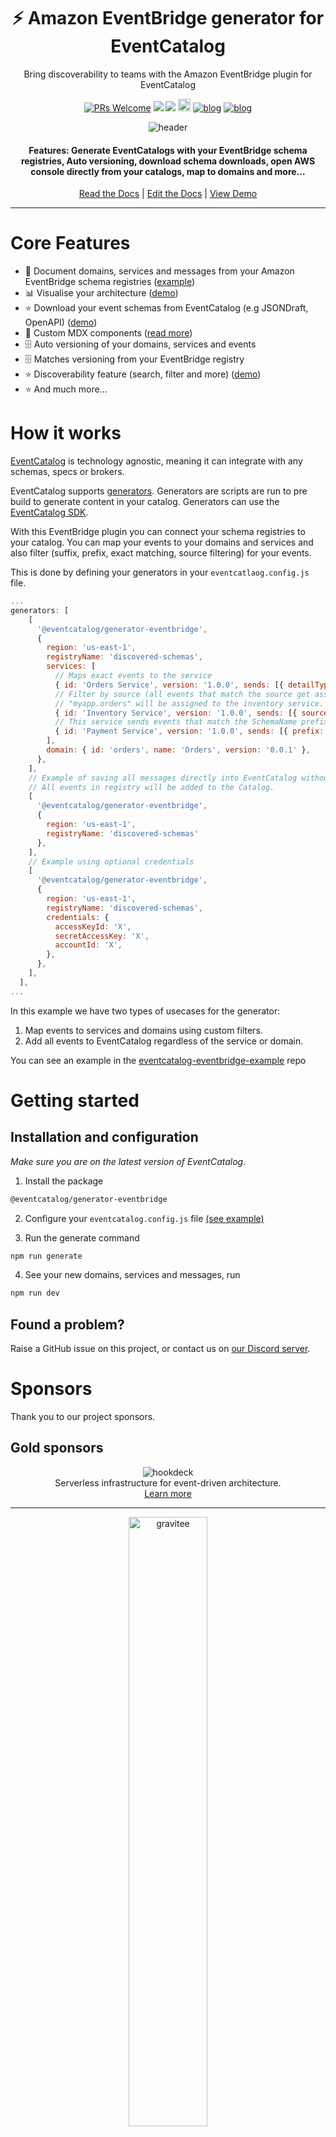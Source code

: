 <div align="center">

<h1>⚡️ Amazon EventBridge generator for EventCatalog</h1>
<p>Bring discoverability to teams with the Amazon EventBridge plugin for EventCatalog</p>

[![PRs Welcome][prs-badge]][prs]
<img src="https://img.shields.io/github/actions/workflow/status/event-catalog/generator-eventbridge/verify-build.yml"/>
[![](https://dcbadge.limes.pink/api/server/https://discord.gg/3rjaZMmrAm?style=flat)](https://discord.gg/3rjaZMmrAm) [<img src="https://img.shields.io/badge/LinkedIn-0077B5?style=for-the-badge&logo=linkedin&logoColor=white" height="20px" />](https://www.linkedin.com/in/david-boyne/) [![blog](https://img.shields.io/badge/blog-EDA--Visuals-brightgreen)](https://eda-visuals.boyney.io/?utm_source=event-catalog-gihub) [![blog](https://img.shields.io/badge/license-Dual--License-brightgreen)](https://github.com/event-catalog/generator-eventbridge/blob/main/LICENSE.md)

<img alt="header" src="./images/eventbridge.png" />

<h4>Features: Generate EventCatalogs with your EventBridge schema registries, Auto versioning, download schema downloads, open AWS console directly from your catalogs, map to domains and more... </h4>

[Read the Docs](https://eventcatalog.dev/) | [Edit the Docs](https://github.com/event-catalog/docs) | [View Demo](https://demo.eventcatalog.dev/docs)

</div>

<hr/>

# Core Features

- 📃 Document domains, services and messages from your Amazon EventBridge schema registries ([example](https://github.com/event-catalog/eventcatalog-eventbridge-example))
- 📊 Visualise your architecture ([demo](https://demo.eventcatalog.dev/visualiser))
- ⭐ Download your event schemas from EventCatalog (e.g JSONDraft, OpenAPI) ([demo](https://demo.eventcatalog.dev/docs/events/InventoryAdjusted/0.0.4))
- 💅 Custom MDX components ([read more](https://eventcatalog.dev/docs/development/components/using-components))
- 🗄️ Auto versioning of your domains, services and events
- 🗄️ Matches versioning from your EventBridge registry
- ⭐ Discoverability feature (search, filter and more) ([demo](https://demo.eventcatalog.dev/discover/events))
- ⭐ And much more...

# How it works

[EventCatalog](https://www.eventcatalog.dev/) is technology agnostic, meaning it can integrate with any schemas, specs or brokers.

EventCatalog supports [generators](https://www.eventcatalog.dev/docs/development/plugins/generators).
Generators are scripts are run to pre build to generate content in your catalog. Generators can use the [EventCatalog SDK](https://www.eventcatalog.dev/docs/sdk).

With this EventBridge plugin you can connect your schema registries to your catalog. You can map your events to your domains and services and also filter (suffix, prefix, exact matching, source filtering) for your events.

This is done by defining your generators in your `eventcatlaog.config.js` file.

```js
...
generators: [
    [
      '@eventcatalog/generator-eventbridge',
      {
        region: 'us-east-1',
        registryName: 'discovered-schemas',
        services: [
          // Maps exact events to the service
          { id: 'Orders Service', version: '1.0.0', sends: [{ detailType: ['OrderPlaced', 'OrderUpdated'], receives:["InventoryAdjusted"]}] },
          // Filter by source (all events that match the source get assigned). This example shows any event matching the source
          // "myapp.orders" will be assigned to the inventory service. The inventory service will publish these events.
          { id: 'Inventory Service', version: '1.0.0', sends: [{ source: "myapp.orders"}], receives:[{ detailType: "UserCheckedOut"}] },
          // This service sends events that match the SchemaName prefixing myapp, and will receive events that end with Payment
          { id: 'Payment Service', version: '1.0.0', sends: [{ prefix: "myapp"}], receives:[{ suffix: "Payment" }] }
        ],
        domain: { id: 'orders', name: 'Orders', version: '0.0.1' },
      },
    ],
    // Example of saving all messages directly into EventCatalog without services or domains
    // All events in registry will be added to the Catalog.
    [
      '@eventcatalog/generator-eventbridge',
      {
        region: 'us-east-1',
        registryName: 'discovered-schemas'
      },
    ],
    // Example using optional credentials
    [
      '@eventcatalog/generator-eventbridge',
      {
        region: 'us-east-1',
        registryName: 'discovered-schemas',
        credentials: {
          accessKeyId: 'X',
          secretAccessKey: 'X',
          accountId: 'X',
        },
      },
    ],
  ],
...
```

In this example we have two types of usecases for the generator:

1. Map events to services and domains using custom filters.
2. Add all events to EventCatalog regardless of the service or domain.

You can see an example in the [eventcatalog-eventbridge-example](https://github.com/event-catalog/eventcatalog-eventbridge-example/blob/main/eventcatalog.config.js) repo

# Getting started

## Installation and configuration

_Make sure you are on the latest version of EventCatalog_.

1. Install the package

```sh
@eventcatalog/generator-eventbridge
```

2. Configure your `eventcatalog.config.js` file [(see example)](https://github.com/event-catalog/eventcatalog-eventbridge-example/blob/main/eventcatalog.config.js)

3. Run the generate command

```sh
npm run generate
```

4. See your new domains, services and messages, run

```sh
npm run dev
```

## Found a problem?

Raise a GitHub issue on this project, or contact us on [our Discord server](https://discord.gg/3rjaZMmrAm).

# Sponsors

Thank you to our project  sponsors.

## Gold sponsors

<div align="center">
  <img alt="hookdeck" src="./images/sponsors/hookdeck.svg" />
  <p style="margin: 0; padding: 0;">Serverless infrastructure for event-driven architecture. </p>
  <a href="https://hookdeck.com/?ref=eventcatalog-sponsor" target="_blank" >Learn more</a>
</div>

<hr />

<div align="center">
  <img alt="gravitee" src="./images/sponsors/gravitee-logo-black.svg" width="50%" />
  <p style="margin: 0; padding: 0;">Manage, secure, and govern every API in your organization</p>
  <a href="https://gravitee.io?utm_source=eventcatalog&utm_medium=web&utm_campaign=sponsorship" target="_blank" >Learn more</a>
</div>

<hr />

_Sponsors help make EventCatalog sustainable, want to help the project? Get in touch! Or [visit our sponsor page](https://www.eventcatalog.dev/support)._

# Enterprise support

Interested in collaborating with us? Our offerings include dedicated support, priority assistance, feature development, custom integrations, and more.

Find more details on our [services page](https://eventcatalog.dev/services).

# Contributing

If you have any questions, features or issues please raise any issue or pull requests you like. We will try my best to get back to you.

You can find the [contributing guidelines here](https://eventcatalog.dev/docs/contributing/overview).

## Running the project locally

1. Clone the repo
1. Install required dependencies `pnpm i`
1. Run tests `pnpm run tests`

[license-badge]: https://img.shields.io/github/license/event-catalog/eventcatalog.svg?color=yellow
[license]: https://github.com/event-catalog/eventcatalog/blob/main/LICENSE
[prs-badge]: https://img.shields.io/badge/PRs-welcome-brightgreen.svg?style=flat-square
[prs]: http://makeapullrequest.com
[github-watch-badge]: https://img.shields.io/github/watchers/event-catalog/eventcatalog.svg?style=social
[github-watch]: https://github.com/event-catalog/eventcatalog/watchers
[github-star-badge]: https://img.shields.io/github/stars/event-catalog/eventcatalog.svg?style=social
[github-star]: https://github.com/event-catalog/eventcatalog/stargazers

# Commercial Use

This project is governed by a [dual-license](./LICENSE.md). To ensure the sustainability of the project, you can freely make use of this software if your projects are Open Source. Otherwise for proprietary systems you must obtain a [commercial license](./LICENSE-COMMERCIAL.md).

To obtain a commercial license or have any questions you can email us at `hello@eventcatalog.dev`
